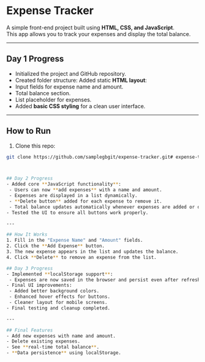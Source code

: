 # Expense Tracker

A simple front-end project built using **HTML, CSS, and JavaScript**.  
This app allows you to track your expenses and display the total balance.

---

## Day 1 Progress
- Initialized the project and GitHub repository.
- Created folder structure:
 Added static **HTML layout**:
- Input fields for expense name and amount.
- Total balance section.
- List placeholder for expenses.
- Added **basic CSS styling** for a clean user interface.

---

## How to Run
1. Clone this repo:
 ```bash
 git clone https://github.com/samplegbgit/expense-tracker.git#   e x p e n s e - t r a c k e r 
 
 

## Day 2 Progress
- Added core **JavaScript functionality**:
  - Users can now **add expenses** with a name and amount.
  - Expenses are displayed in a list dynamically.
  - **Delete button** added for each expense to remove it.
  - Total balance updates automatically whenever expenses are added or deleted.
- Tested the UI to ensure all buttons work properly.

---

## How It Works
1. Fill in the "Expense Name" and "Amount" fields.
2. Click the **Add Expense** button.
3. The new expense appears in the list and updates the balance.
4. Click **Delete** to remove an expense from the list.

## Day 3 Progress
- Implemented **localStorage support**:
  - Expenses are now saved in the browser and persist even after refresh.
- Final UI improvements:
  - Added better background colors.
  - Enhanced hover effects for buttons.
  - Cleaner layout for mobile screens.
- Final testing and cleanup completed.

---

## Final Features
- Add new expenses with name and amount.
- Delete existing expenses.
- See **real-time total balance**.
- **Data persistence** using localStorage.